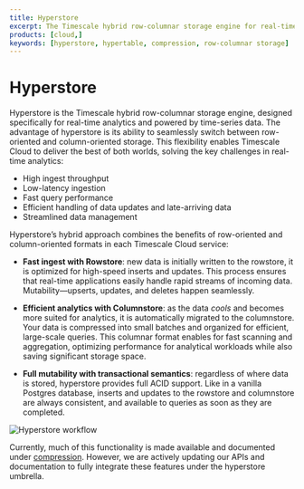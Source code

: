 ```yaml
---
title: Hyperstore
excerpt: The Timescale hybrid row-columnar storage engine for real-time analytics, powered by time-series data
products: [cloud,]
keywords: [hyperstore, hypertable, compression, row-columnar storage]
---
```


# Hyperstore

Hyperstore is the Timescale hybrid row-columnar storage engine, designed specifically for 
real-time analytics and powered by time-series data. The advantage of hyperstore is its ability 
to seamlessly switch between row-oriented and column-oriented storage. This flexibility enables 
Timescale Cloud to deliver the best of both worlds, solving the key challenges in real-time analytics: 

- High ingest throughput
- Low-latency ingestion 
- Fast query performance
- Efficient handling of data updates and late-arriving data 
- Streamlined data management

Hyperstore’s hybrid approach combines the benefits of row-oriented and column-oriented formats 
in each Timescale Cloud service:

- **Fast ingest with Rowstore**: new data is initially written to the rowstore, it is optimized for 
  high-speed inserts and updates. This process ensures that real-time applications easily handle 
  rapid streams of incoming data. Mutability—upserts, updates, and deletes happen seamlessly.

- **Efficient analytics with Columnstore**: as the data _cools_ and becomes more suited for 
  analytics, it is automatically migrated to the columnstore. Your data is compressed into small 
  batches and organized for efficient, large-scale queries. This columnar format enables for 
  fast scanning and aggregation, optimizing performance for analytical workloads while also 
  saving significant storage space.

- **Full mutability with transactional semantics**: regardless of where data is stored,
  hyperstore provides full ACID support. Like in a vanilla Postgres database, inserts and updates 
  to the rowstore and columnstore are always consistent, and available to queries as soon as they are 
  completed.

![Hyperstore workflow](https://assets.timescale.com/docs/images/hyperstore-overview.png)

Currently, much of this functionality is made available and documented under [compression][compression]. 
However, we are actively updating our APIs and documentation to fully integrate these features under the 
hyperstore umbrella. 

[compression]: /use-timescale/:currentVersion:/compression/
